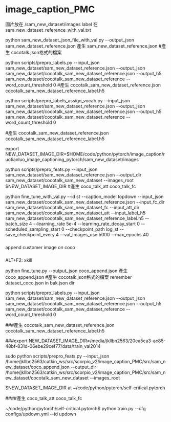# image_caption_PMC
圖片放在 /sam_new_dataset/images
label 在 sam_new_dataset_reference_with_val.txt

python sam_new_dataset_json_file_with_val.py --output_json sam_new_dataset_reference.json 產生 sam_new_dataset_reference.json #產生 cocotalk.json格式的檔案

python scripts/prepro_labels.py --input_json sam_new_dataset/sam_new_dataset_reference.json --output_json sam_new_dataset/cocotalk_sam_new_dataset_reference.json --output_h5 sam_new_dataset/cocotalk_sam_new_dataset_reference --word_count_threshold 0
#產生 cocotalk_sam_new_dataset_reference.json  cocotalk_sam_new_dataset_reference_label.h5

python scripts/prepro_labels_assign_vocab.py --input_json sam_new_dataset/sam_new_dataset_reference.json --output_json sam_new_dataset/cocotalk_sam_new_dataset_reference.json --output_h5 sam_new_dataset/cocotalk_sam_new_dataset_reference --
word_count_threshold 0

#產生 cocotalk_sam_new_dataset_reference.json  cocotalk_sam_new_dataset_reference_label.h5

export NEW_DATASET_IMAGE_DIR=$HOME/code/python/pytorch/image_caption/ruotianluo_image_captioning_pytorch/sam_new_dataset/images

python scripts/prepro_feats.py --input_json sam_new_dataset/sam_new_dataset_reference.json --output_dir sam_new_dataset/cocotalk_sam_new_dataset --images_root $NEW_DATASET_IMAGE_DIR
#產生 coco_talk_att coco_talk_fc

python fine_tune_with_val.py --id st --caption_model topdown --input_json sam_new_dataset/cocotalk_sam_new_dataset_reference.json --input_fc_dir sam_new_dataset/cocotalk_sam_new_dataset_fc --input_att_dir sam_new_dataset/cocotalk_sam_new_dataset_att --input_label_h5 sam_new_dataset/cocotalk_sam_new_dataset_reference_label.h5 --batch_size 4 --learning_rate 5e-4 --learning_rate_decay_start 0 --scheduled_sampling_start 0 --checkpoint_path log_st --save_checkpoint_every 4 --val_images_use 5000 --max_epochs 40

###
append customer image on coco
###
ALT+F2: xkill

python fine_tune.py --output_json coco_append.json 產生 coco_append.json #產生 cocotalk.json格式的檔案 remember dataset_coco.json in bak.json dir

python scripts/prepro_labels.py --input_json sam_new_dataset/sam_new_dataset_reference.json --output_json sam_new_dataset/cocotalk_sam_new_dataset_reference.json --output_h5 sam_new_dataset/cocotalk_sam_new_dataset_reference --word_count_threshold 0

###產生 cocotalk_sam_new_dataset_reference.json  cocotalk_sam_new_dataset_reference_label.h5

###export NEW_DATASET_IMAGE_DIR=/media/jkllbn2563/20ea5ca3-ac85-48bf-831d-06ebe29cef77/data/train_val2014

sudo python scripts/prepro_feats.py --input_json /home/jkllbn2563/catkin_ws/src/scorpio_v2/image_caption_PMC/src/sam_new_dataset/coco_append.json --output_dir /home/jkllbn2563/catkin_ws/src/scorpio_v2/image_caption_PMC/src/sam_new_dataset/cocotalk_sam_new_dataset --images_root

$NEW_DATASET_IMAGE_DIR      at ~/code/python/pytorch/self-critical.pytorch

####產生 coco_talk_att coco_talk_fc

~/code/python/pytorch/self-critical.pytorch$ python train.py --cfg configs/updown.yml --id updown
